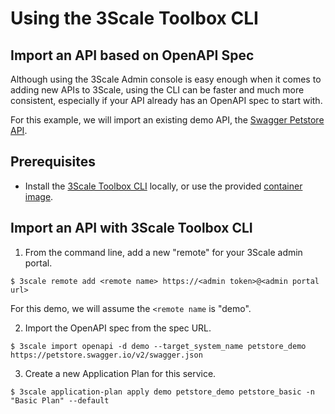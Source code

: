 # Using the 3Scale Toolbox CLI

## Import an API based on OpenAPI Spec

Although using the 3Scale Admin console is easy enough when it comes to adding new APIs to 3Scale, using the CLI can be faster and much more consistent, 
especially if your API already has an OpenAPI spec to start with.

For this example, we will import an existing demo API, the [Swagger Petstore API](https://petstore.swagger.io/).

## Prerequisites

* Install the [3Scale Toolbox CLI](https://github.com/3scale/3scale_toolbox_packaging/releases) locally, or use the provided [container image](https://access.redhat.com/documentation/en-us/red_hat_3scale_api_management/2.8/html/operating_3scale/the-threescale-toolbox#installing-the-toolbox).

## Import an API with 3Scale Toolbox CLI

1. From the command line, add a new "remote" for your 3Scale admin portal.
```
$ 3scale remote add <remote name> https://<admin token>@<admin portal url>
```
For this demo, we will assume the `<remote name` is "demo".

2. Import the OpenAPI spec from the spec URL.
```
$ 3scale import openapi -d demo --target_system_name petstore_demo https://petstore.swagger.io/v2/swagger.json
```

3. Create a new Application Plan for this service.
```
$ 3scale application-plan apply demo petstore_demo petstore_basic -n "Basic Plan" --default
```

